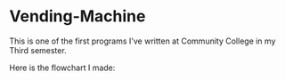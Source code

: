 # Vending-Machine
This is one of the first programs I've written at Community College in my Third semester.

Here is the flowchart I made:

